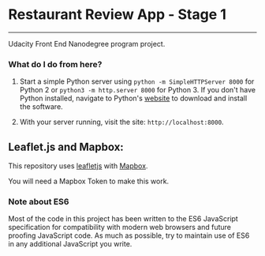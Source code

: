 # Restaurant Review App - Stage 1
---
Udacity Front End Nanodegree program project.

### What do I do from here?

1. Start a simple Python server using `python -m SimpleHTTPServer 8000` for Python 2 or `python3 -m http.server 8000` for Python 3. If you don't have Python installed, navigate to Python's [website](https://www.python.org/) to download and install the software.

2. With your server running, visit the site: `http://localhost:8000`.

## Leaflet.js and Mapbox:

This repository uses [leafletjs](https://leafletjs.com/) with [Mapbox](https://www.mapbox.com/).

You will need a Mapbox Token to make this work.

### Note about ES6

Most of the code in this project has been written to the ES6 JavaScript specification for compatibility with modern web browsers and future proofing JavaScript code. As much as possible, try to maintain use of ES6 in any additional JavaScript you write. 